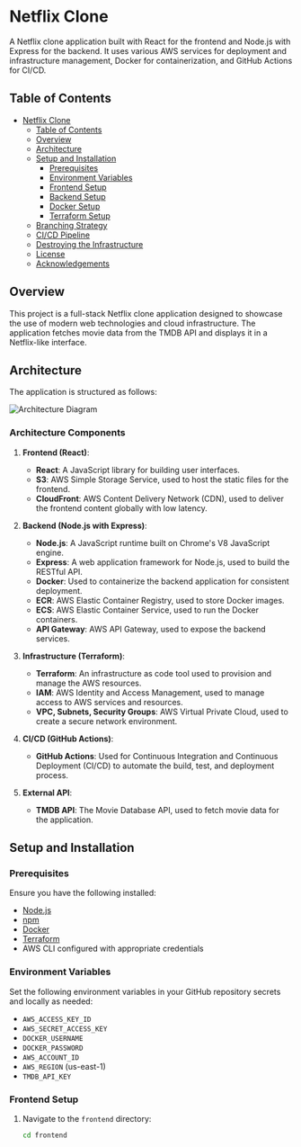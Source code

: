 # Netflix Clone

A Netflix clone application built with React for the frontend and Node.js with Express for the backend. It uses various AWS services for deployment and infrastructure management, Docker for containerization, and GitHub Actions for CI/CD.

## Table of Contents

- [Netflix Clone](#netflix-clone)
  - [Table of Contents](#table-of-contents)
  - [Overview](#overview)
  - [Architecture](#architecture)
  - [Setup and Installation](#setup-and-installation)
    - [Prerequisites](#prerequisites)
    - [Environment Variables](#environment-variables)
    - [Frontend Setup](#frontend-setup)
    - [Backend Setup](#backend-setup)
    - [Docker Setup](#docker-setup)
    - [Terraform Setup](#terraform-setup)
  - [Branching Strategy](#branching-strategy)
  - [CI/CD Pipeline](#cicd-pipeline)
  - [Destroying the Infrastructure](#destroying-the-infrastructure)
  - [License](#license)
  - [Acknowledgements](#acknowledgements)

## Overview

This project is a full-stack Netflix clone application designed to showcase the use of modern web technologies and cloud infrastructure. The application fetches movie data from the TMDB API and displays it in a Netflix-like interface.

## Architecture

The application is structured as follows:

![Architecture Diagram](architecture-diagram.png)

### Architecture Components

1. **Frontend (React)**:
   - **React**: A JavaScript library for building user interfaces.
   - **S3**: AWS Simple Storage Service, used to host the static files for the frontend.
   - **CloudFront**: AWS Content Delivery Network (CDN), used to deliver the frontend content globally with low latency.

2. **Backend (Node.js with Express)**:
   - **Node.js**: A JavaScript runtime built on Chrome's V8 JavaScript engine.
   - **Express**: A web application framework for Node.js, used to build the RESTful API.
   - **Docker**: Used to containerize the backend application for consistent deployment.
   - **ECR**: AWS Elastic Container Registry, used to store Docker images.
   - **ECS**: AWS Elastic Container Service, used to run the Docker containers.
   - **API Gateway**: AWS API Gateway, used to expose the backend services.

3. **Infrastructure (Terraform)**:
   - **Terraform**: An infrastructure as code tool used to provision and manage the AWS resources.
   - **IAM**: AWS Identity and Access Management, used to manage access to AWS services and resources.
   - **VPC, Subnets, Security Groups**: AWS Virtual Private Cloud, used to create a secure network environment.

4. **CI/CD (GitHub Actions)**:
   - **GitHub Actions**: Used for Continuous Integration and Continuous Deployment (CI/CD) to automate the build, test, and deployment process.

5. **External API**:
   - **TMDB API**: The Movie Database API, used to fetch movie data for the application.

## Setup and Installation

### Prerequisites

Ensure you have the following installed:

- [Node.js](https://nodejs.org/)
- [npm](https://www.npmjs.com/)
- [Docker](https://www.docker.com/)
- [Terraform](https://www.terraform.io/)
- AWS CLI configured with appropriate credentials

### Environment Variables

Set the following environment variables in your GitHub repository secrets and locally as needed:

- `AWS_ACCESS_KEY_ID`
- `AWS_SECRET_ACCESS_KEY`
- `DOCKER_USERNAME`
- `DOCKER_PASSWORD`
- `AWS_ACCOUNT_ID`
- `AWS_REGION` (us-east-1)
- `TMDB_API_KEY`

### Frontend Setup

1. Navigate to the `frontend` directory:
   ```sh
   cd frontend
